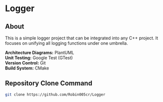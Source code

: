 # Logger

## About
This is a simple logger project that can be integrated into any C++ project. It focuses on unifying all logging functions under one umbrella.

**Architecture Diagrams:** PlantUML  
**Unit Testing:** Google Test (GTest)  
**Version Control:** Git  
**Build System:** CMake

## Repository Clone Command

```bash
git clone https://github.com/Robin005cr/Logger
```